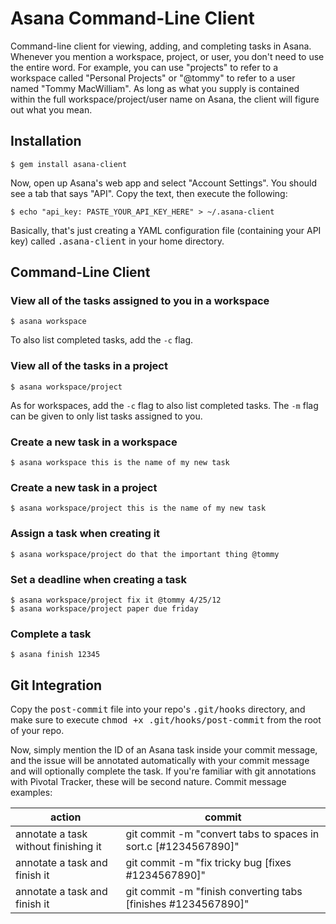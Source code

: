 Asana Command-Line Client
===

Command-line client for viewing, adding, and completing tasks in Asana. Whenever you mention a workspace, project, or user, you don't need to use the entire word. For example, you can use "projects" to refer to a workspace called "Personal Projects" or "@tommy" to refer to a user named "Tommy MacWilliam". As long as what you supply is contained within the full workspace/project/user name on Asana, the client will figure out what you mean.

## Installation

    $ gem install asana-client

Now, open up Asana's web app and select "Account Settings". You should see a tab that says "API". Copy the text, then execute the following:

    $ echo "api_key: PASTE_YOUR_API_KEY_HERE" > ~/.asana-client

Basically, that's just creating a YAML configuration file (containing your API key) called <tt>.asana-client</tt> in your home directory.

## Command-Line Client

### View all of the tasks assigned to you in a workspace

    $ asana workspace

To also list completed tasks, add the `-c` flag.

### View all of the tasks in a project

    $ asana workspace/project

As for workspaces, add the `-c` flag to also list completed tasks.
The `-m` flag can be given to only list tasks assigned to you.

### Create a new task in a workspace

    $ asana workspace this is the name of my new task

### Create a new task in a project

    $ asana workspace/project this is the name of my new task

### Assign a task when creating it

    $ asana workspace/project do that the important thing @tommy

### Set a deadline when creating a task

    $ asana workspace/project fix it @tommy 4/25/12
    $ asana workspace/project paper due friday

### Complete a task

    $ asana finish 12345

## Git Integration

Copy the <tt>post-commit</tt> file into your repo's <tt>.git/hooks</tt> directory, and make sure to execute <tt>chmod +x .git/hooks/post-commit</tt> from the root of your repo.

Now, simply mention the ID of an Asana task inside your commit message, and the issue will be annotated automatically with your commit message and will optionally complete the task. If you're familiar with git annotations with Pivotal Tracker, these will be second nature. Commit message examples:

action | commit
------- | --------
annotate a task without finishing it | git commit -m "convert tabs to spaces in sort.c [#1234567890]"
annotate a task and finish it | git commit -m "fix tricky bug [fixes #1234567890]"
annotate a task and finish it | git commit -m "finish converting tabs [finishes #1234567890]"